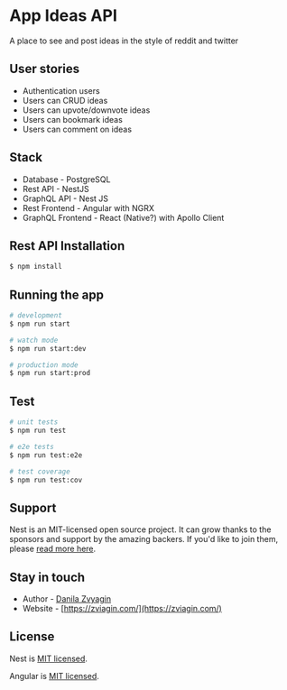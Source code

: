 # App Ideas API

A place to see and post ideas in  the style of reddit and twitter

## User stories

  - Authentication users
  - Users can CRUD ideas
  - Users can upvote/downvote ideas
  - Users can bookmark ideas
  - Users can comment on ideas

## Stack

  - Database - PostgreSQL
  - Rest API - NestJS
  - GraphQL API - Nest JS
  - Rest Frontend - Angular with NGRX
  - GraphQL Frontend - React (Native?) with Apollo Client

## Rest API Installation

```bash
$ npm install
```

## Running the app

```bash
# development
$ npm run start

# watch mode
$ npm run start:dev

# production mode
$ npm run start:prod
```

## Test

```bash
# unit tests
$ npm run test

# e2e tests
$ npm run test:e2e

# test coverage
$ npm run test:cov
```

## Support

Nest is an MIT-licensed open source project. It can grow thanks to the sponsors and support by the amazing backers. If you'd like to join them, please [read more here](https://docs.nestjs.com/support).

## Stay in touch

- Author - [Danila Zvyagin](danila@zviagin.com)
- Website - [https://zviagin.com/](https://zviagin.com/)

## License

Nest is [MIT licensed](LICENSE).

Angular is [MIT licensed](LICENSE).
